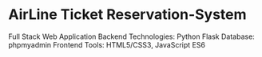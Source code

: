 # AirLine Ticket Reservation-System
Full Stack Web Application 
Backend Technologies: Python Flask
Database: phpmyadmin
Frontend Tools: HTML5/CSS3, JavaScript ES6


